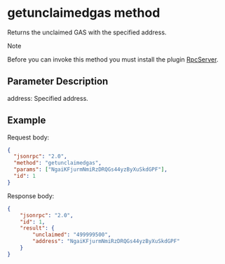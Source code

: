 # getunclaimedgas method

Returns the unclaimed GAS with the specified address.

> [!Note]
>
> Before you can invoke this method you must install the plugin [RpcServer](https://github.com/neo-project/neo-modules/releases).

## Parameter Description

address: Specified address.

## Example

Request body:

```json
{
  "jsonrpc": "2.0",
  "method": "getunclaimedgas",
  "params": ["NgaiKFjurmNmiRzDRQGs44yzByXuSkdGPF"],
  "id": 1
}
```

Response body:

```json
{
    "jsonrpc": "2.0",
    "id": 1,
    "result": {
        "unclaimed": "499999500",
        "address": "NgaiKFjurmNmiRzDRQGs44yzByXuSkdGPF"
    }
}
```